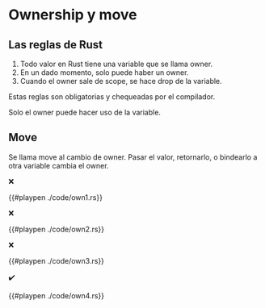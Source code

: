 # Ownership y move

## Las reglas de Rust

1. Todo valor en Rust tiene una variable que se llama owner.
2. En un dado momento, solo puede haber un owner.
3. Cuando el owner sale de scope, se hace drop de la variable.

Estas reglas son obligatorias y chequeadas por el compilador.

Solo el owner puede hacer uso de la variable.

## Move

Se llama move al cambio de owner. Pasar el valor, retornarlo, o bindearlo a otra variable cambia el owner.

❌

{{#playpen ./code/own1.rs}}

❌

{{#playpen ./code/own2.rs}}

❌

{{#playpen ./code/own3.rs}}

✔️

{{#playpen ./code/own4.rs}}
